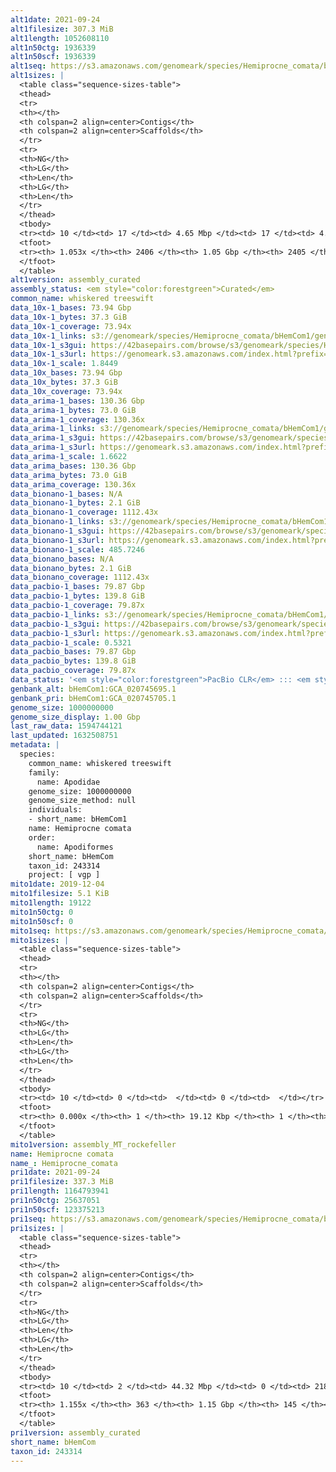 ```yaml
---
alt1date: 2021-09-24
alt1filesize: 307.3 MiB
alt1length: 1052608110
alt1n50ctg: 1936339
alt1n50scf: 1936339
alt1seq: https://s3.amazonaws.com/genomeark/species/Hemiprocne_comata/bHemCom1/assembly_curated/bHemCom1.alt.cur.20210924.fasta.gz
alt1sizes: |
  <table class="sequence-sizes-table">
  <thead>
  <tr>
  <th></th>
  <th colspan=2 align=center>Contigs</th>
  <th colspan=2 align=center>Scaffolds</th>
  </tr>
  <tr>
  <th>NG</th>
  <th>LG</th>
  <th>Len</th>
  <th>LG</th>
  <th>Len</th>
  </tr>
  </thead>
  <tbody>
  <tr><td> 10 </td><td> 17 </td><td> 4.65 Mbp </td><td> 17 </td><td> 4.65 Mbp </td></tr>  <tr><td> 20 </td><td> 41 </td><td> 3.69 Mbp </td><td> 41 </td><td> 3.69 Mbp </td></tr>  <tr><td> 30 </td><td> 72 </td><td> 2.98 Mbp </td><td> 72 </td><td> 2.98 Mbp </td></tr>  <tr><td> 40 </td><td> 108 </td><td> 2.51 Mbp </td><td> 108 </td><td> 2.51 Mbp </td></tr>  <tr style="background-color:#cccccc;"><td> 50 </td><td> 154 </td><td> 1.94 Mbp </td><td> 154 </td><td> 1.94 Mbp </td></tr>  <tr><td> 60 </td><td> 213 </td><td> 1.50 Mbp </td><td> 213 </td><td> 1.50 Mbp </td></tr>  <tr><td> 70 </td><td> 289 </td><td> 1.17 Mbp </td><td> 289 </td><td> 1.17 Mbp </td></tr>  <tr><td> 80 </td><td> 388 </td><td> 0.87 Mbp </td><td> 388 </td><td> 0.87 Mbp </td></tr>  <tr><td> 90 </td><td> 546 </td><td> 474.16 Kbp </td><td> 546 </td><td> 474.16 Kbp </td></tr>  <tr><td> 100 </td><td> 959 </td><td> 98.59 Kbp </td><td> 959 </td><td> 98.59 Kbp </td></tr>  </tbody>
  <tfoot>
  <tr><th> 1.053x </th><th> 2406 </th><th> 1.05 Gbp </th><th> 2405 </th><th> 1.05 Gbp </th></tr>
  </tfoot>
  </table>
alt1version: assembly_curated
assembly_status: <em style="color:forestgreen">Curated</em>
common_name: whiskered treeswift
data_10x-1_bases: 73.94 Gbp
data_10x-1_bytes: 37.3 GiB
data_10x-1_coverage: 73.94x
data_10x-1_links: s3://genomeark/species/Hemiprocne_comata/bHemCom1/genomic_data/10x/<br>
data_10x-1_s3gui: https://42basepairs.com/browse/s3/genomeark/species/Hemiprocne_comata/bHemCom1/genomic_data/10x/
data_10x-1_s3url: https://genomeark.s3.amazonaws.com/index.html?prefix=species/Hemiprocne_comata/bHemCom1/genomic_data/10x/
data_10x-1_scale: 1.8449
data_10x_bases: 73.94 Gbp
data_10x_bytes: 37.3 GiB
data_10x_coverage: 73.94x
data_arima-1_bases: 130.36 Gbp
data_arima-1_bytes: 73.0 GiB
data_arima-1_coverage: 130.36x
data_arima-1_links: s3://genomeark/species/Hemiprocne_comata/bHemCom1/genomic_data/arima/<br>
data_arima-1_s3gui: https://42basepairs.com/browse/s3/genomeark/species/Hemiprocne_comata/bHemCom1/genomic_data/arima/
data_arima-1_s3url: https://genomeark.s3.amazonaws.com/index.html?prefix=species/Hemiprocne_comata/bHemCom1/genomic_data/arima/
data_arima-1_scale: 1.6622
data_arima_bases: 130.36 Gbp
data_arima_bytes: 73.0 GiB
data_arima_coverage: 130.36x
data_bionano-1_bases: N/A
data_bionano-1_bytes: 2.1 GiB
data_bionano-1_coverage: 1112.43x
data_bionano-1_links: s3://genomeark/species/Hemiprocne_comata/bHemCom1/genomic_data/bionano/<br>
data_bionano-1_s3gui: https://42basepairs.com/browse/s3/genomeark/species/Hemiprocne_comata/bHemCom1/genomic_data/bionano/
data_bionano-1_s3url: https://genomeark.s3.amazonaws.com/index.html?prefix=species/Hemiprocne_comata/bHemCom1/genomic_data/bionano/
data_bionano-1_scale: 485.7246
data_bionano_bases: N/A
data_bionano_bytes: 2.1 GiB
data_bionano_coverage: 1112.43x
data_pacbio-1_bases: 79.87 Gbp
data_pacbio-1_bytes: 139.8 GiB
data_pacbio-1_coverage: 79.87x
data_pacbio-1_links: s3://genomeark/species/Hemiprocne_comata/bHemCom1/genomic_data/pacbio/<br>
data_pacbio-1_s3gui: https://42basepairs.com/browse/s3/genomeark/species/Hemiprocne_comata/bHemCom1/genomic_data/pacbio/
data_pacbio-1_s3url: https://genomeark.s3.amazonaws.com/index.html?prefix=species/Hemiprocne_comata/bHemCom1/genomic_data/pacbio/
data_pacbio-1_scale: 0.5321
data_pacbio_bases: 79.87 Gbp
data_pacbio_bytes: 139.8 GiB
data_pacbio_coverage: 79.87x
data_status: '<em style="color:forestgreen">PacBio CLR</em> ::: <em style="color:forestgreen">10x</em> ::: <em style="color:forestgreen">Arima</em>'
genbank_alt: bHemCom1:GCA_020745695.1
genbank_pri: bHemCom1:GCA_020745705.1
genome_size: 1000000000
genome_size_display: 1.00 Gbp
last_raw_data: 1594744121
last_updated: 1632508751
metadata: |
  species:
    common_name: whiskered treeswift
    family:
      name: Apodidae
    genome_size: 1000000000
    genome_size_method: null
    individuals:
    - short_name: bHemCom1
    name: Hemiprocne comata
    order:
      name: Apodiformes
    short_name: bHemCom
    taxon_id: 243314
    project: [ vgp ]
mito1date: 2019-12-04
mito1filesize: 5.1 KiB
mito1length: 19122
mito1n50ctg: 0
mito1n50scf: 0
mito1seq: https://s3.amazonaws.com/genomeark/species/Hemiprocne_comata/bHemCom1/assembly_MT_rockefeller/bHemCom1.MT.20191204.fasta.gz
mito1sizes: |
  <table class="sequence-sizes-table">
  <thead>
  <tr>
  <th></th>
  <th colspan=2 align=center>Contigs</th>
  <th colspan=2 align=center>Scaffolds</th>
  </tr>
  <tr>
  <th>NG</th>
  <th>LG</th>
  <th>Len</th>
  <th>LG</th>
  <th>Len</th>
  </tr>
  </thead>
  <tbody>
  <tr><td> 10 </td><td> 0 </td><td>  </td><td> 0 </td><td>  </td></tr>  <tr><td> 20 </td><td> 0 </td><td>  </td><td> 0 </td><td>  </td></tr>  <tr><td> 30 </td><td> 0 </td><td>  </td><td> 0 </td><td>  </td></tr>  <tr><td> 40 </td><td> 0 </td><td>  </td><td> 0 </td><td>  </td></tr>  <tr style="background-color:#cccccc;"><td> 50 </td><td> 0 </td><td style="background-color:#ff8888;">  </td><td> 0 </td><td style="background-color:#ff8888;">  </td></tr>  <tr><td> 60 </td><td> 0 </td><td>  </td><td> 0 </td><td>  </td></tr>  <tr><td> 70 </td><td> 0 </td><td>  </td><td> 0 </td><td>  </td></tr>  <tr><td> 80 </td><td> 0 </td><td>  </td><td> 0 </td><td>  </td></tr>  <tr><td> 90 </td><td> 0 </td><td>  </td><td> 0 </td><td>  </td></tr>  <tr><td> 100 </td><td> 0 </td><td>  </td><td> 0 </td><td>  </td></tr>  </tbody>
  <tfoot>
  <tr><th> 0.000x </th><th> 1 </th><th> 19.12 Kbp </th><th> 1 </th><th> 19.12 Kbp </th></tr>
  </tfoot>
  </table>
mito1version: assembly_MT_rockefeller
name: Hemiprocne comata
name_: Hemiprocne_comata
pri1date: 2021-09-24
pri1filesize: 337.3 MiB
pri1length: 1164793941
pri1n50ctg: 25637051
pri1n50scf: 123375213
pri1seq: https://s3.amazonaws.com/genomeark/species/Hemiprocne_comata/bHemCom1/assembly_curated/bHemCom1.pri.cur.20210924.fasta.gz
pri1sizes: |
  <table class="sequence-sizes-table">
  <thead>
  <tr>
  <th></th>
  <th colspan=2 align=center>Contigs</th>
  <th colspan=2 align=center>Scaffolds</th>
  </tr>
  <tr>
  <th>NG</th>
  <th>LG</th>
  <th>Len</th>
  <th>LG</th>
  <th>Len</th>
  </tr>
  </thead>
  <tbody>
  <tr><td> 10 </td><td> 2 </td><td> 44.32 Mbp </td><td> 0 </td><td> 218.41 Mbp </td></tr>  <tr><td> 20 </td><td> 4 </td><td> 38.87 Mbp </td><td> 0 </td><td> 218.41 Mbp </td></tr>  <tr><td> 30 </td><td> 7 </td><td> 35.24 Mbp </td><td> 1 </td><td> 165.99 Mbp </td></tr>  <tr><td> 40 </td><td> 10 </td><td> 30.02 Mbp </td><td> 2 </td><td> 123.38 Mbp </td></tr>  <tr style="background-color:#cccccc;"><td> 50 </td><td> 13 </td><td style="background-color:#88ff88;"> 25.64 Mbp </td><td> 2 </td><td style="background-color:#88ff88;"> 123.38 Mbp </td></tr>  <tr><td> 60 </td><td> 18 </td><td> 20.23 Mbp </td><td> 4 </td><td> 81.50 Mbp </td></tr>  <tr><td> 70 </td><td> 23 </td><td> 17.86 Mbp </td><td> 5 </td><td> 69.46 Mbp </td></tr>  <tr><td> 80 </td><td> 29 </td><td> 13.81 Mbp </td><td> 7 </td><td> 39.03 Mbp </td></tr>  <tr><td> 90 </td><td> 39 </td><td> 8.65 Mbp </td><td> 10 </td><td> 23.49 Mbp </td></tr>  <tr><td> 100 </td><td> 54 </td><td> 4.40 Mbp </td><td> 14 </td><td> 20.00 Mbp </td></tr>  </tbody>
  <tfoot>
  <tr><th> 1.155x </th><th> 363 </th><th> 1.15 Gbp </th><th> 145 </th><th> 1.16 Gbp </th></tr>
  </tfoot>
  </table>
pri1version: assembly_curated
short_name: bHemCom
taxon_id: 243314
---
```

